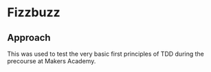 # Fizzbuzz

## Approach

This was used to test the very basic first principles of TDD during the precourse at Makers Academy.
